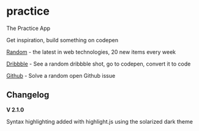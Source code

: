 practice
========

The Practice App

Get inspiration, build something on codepen

[Random](http://tevko.github.io/practice/random.html) - the latest in web technologies, 20 new items every week

[Dribbble](http://tevko.github.io/practice/dribbble.html) - See a random dribbble shot, go to codepen, convert it to code

[Github](http://tevko.github.io/practice/github.html) - Solve a random open Github issue

## Changelog

**V 2.1.0**

Syntax highlighting added with highlight.js using the solarized dark theme
